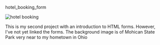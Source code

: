hotel_booking_form

![hotel booking](https://user-images.githubusercontent.com/108839805/184537816-f1a45f49-41b6-44b6-9955-271c27b57251.PNG)


This is my second project with an introduction to HTML forms. However, I've not yet linked the forms.  The background image is of Mohican State Park very near to my hometown in Ohio
